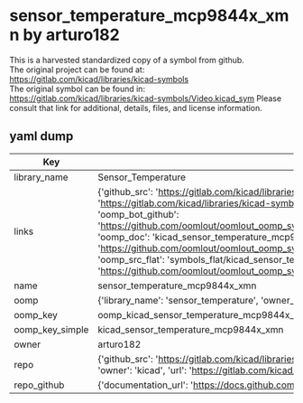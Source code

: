 # sensor_temperature_mcp9844x_xmn by arturo182  
This is a harvested standardized copy of a symbol from github.  
The original project can be found at:  
https://gitlab.com/kicad/libraries/kicad-symbols  
The original symbol can be found in:
https://gitlab.com/kicad/libraries/kicad-symbols/Video.kicad_sym
Please consult that link for additional, details, files, and license information.  
## yaml dump  
| Key | Value |  
| --- | --- |  
| library_name | Sensor_Temperature |  
| links | {'github_src': 'https://gitlab.com/kicad/libraries/kicad-symbols/Video.kicad_sym', 'github_src_repo': 'https://gitlab.com/kicad/libraries/kicad-symbols', 'oomp_bot': 'kicad_sensor_temperature_mcp9844x_xmn/working', 'oomp_bot_github': 'https://github.com/oomlout/oomlout_oomp_symbol_bot/tree/main/kicad_sensor_temperature_mcp9844x_xmn/working', 'oomp_doc': 'kicad_sensor_temperature_mcp9844x_xmn/working', 'oomp_doc_github': 'https://github.com/oomlout/oomlout_oomp_symbol_doc/tree/main/kicad_sensor_temperature_mcp9844x_xmn/working', 'oomp_src_flat': 'symbols_flat/kicad_sensor_temperature_mcp9844x_xmn/working', 'oomp_src_flat_github': 'https://github.com/oomlout/oomlout_oomp_symbol_src/tree/main/kicad_sensor_temperature_mcp9844x_xmn/working'} |  
| name | sensor_temperature_mcp9844x_xmn |  
| oomp | {'library_name': 'sensor_temperature', 'owner_name': 'kicad', 'symbol_name': 'sensor_temperature_mcp9844x_xmn'} |  
| oomp_key | oomp_kicad_sensor_temperature_mcp9844x_xmn |  
| oomp_key_simple | kicad_sensor_temperature_mcp9844x_xmn |  
| owner | arturo182 |  
| repo | {'github_src': 'https://gitlab.com/kicad/libraries/kicad-symbols/Video.kicad_sym', 'name': 'libraries/kicad-symbols', 'owner': 'kicad', 'url': 'https://gitlab.com/kicad/libraries/kicad-symbols'} |  
| repo_github | {'documentation_url': 'https://docs.github.com/rest/repos/repos#get-a-repository', 'message': 'Not Found'} |  

